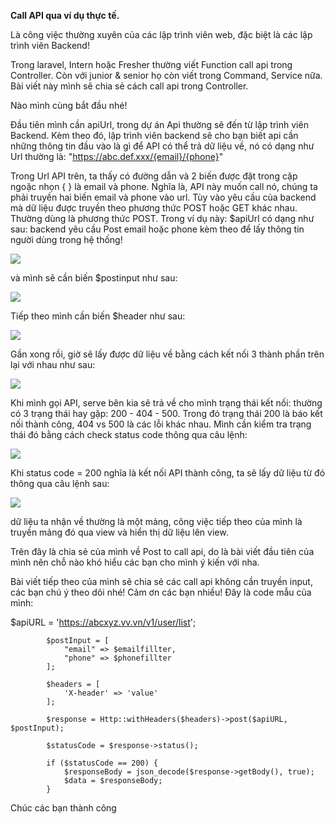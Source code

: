 **Call API qua ví dụ thực tế.**

Là công việc thường xuyên của các lập trình viên web, đặc biệt là các lập trình viên Backend!

Trong laravel, Intern hoặc Fresher thường viết Function call api trong Controller. Còn với junior & senior họ còn viết trong Command, Service nữa. 
Bài viết này mình sẽ chia sẻ cách call api trong Controller.

Nào mình cùng bắt đầu nhé!

Đầu tiên mình cần apiUrl, trong dự án Api thường sẽ đến từ lập trình viên Backend. Kèm theo đó, lập trình viên backend sẽ cho bạn biết api cần những thông tin đầu vào là gì để API có thể trả dữ liệu về,
nó có dạng như Url thường là: "https://abc.def.xxx/{email}/{phone}"

Trong Url API trên, ta thấy có đường dẫn và 2 biến được đặt trong cặp ngoặc nhọn { } là email và phone. Nghĩa là, API này muốn call nó, chúng ta phải truyền hai biến email và phone vào url.
Tùy vào yêu cầu của backend mà dữ liệu được truyền theo phương thức POST hoặc GET khác nhau. Thường dùng là phương thức POST.
Trong ví dụ này:
$apiUrl có dạng như sau: backend yêu cầu Post email hoặc phone kèm theo để lấy thông tin người dùng trong hệ thống!

![](https://images.viblo.asia/70401ece-1fba-4e96-9502-d2f4a35d72d2.jpg)

 và mình sẽ cần biến $postinput như sau:
 
 ![](https://images.viblo.asia/87c5704b-ef7e-4db3-afc3-07933297ebd7.jpg)
 
 Tiếp theo mình cần biến $header như sau:
 
 ![](https://images.viblo.asia/dd14f387-2a24-4a8b-a73f-5750c5cb43a7.jpg)
 
 Gần xong rồi, giờ sẽ lấy được dữ liệu về bằng cách kết nối 3 thành phần trên lại với nhau như sau:
 
 ![](https://images.viblo.asia/e856bd8d-3915-4ac8-b4a4-2231633a7cce.jpg)
 
 Khi mình gọi API, serve bên kia sẽ trả về cho mình trạng thái kết nối: thường có 3 trạng thái hay gặp: 200 - 404 - 500.
 Trong đó trạng thái 200 là báo kết nối thành công, 404 vs 500 là các lỗi khác nhau.
Mình cần kiểm tra trạng thái đó bằng cách check status code thông qua câu lệnh:

![](https://images.viblo.asia/aa527f58-8012-4644-9e3c-814841d5952f.jpg)

Khi status code = 200 nghĩa là kết nối API thành công, ta sẽ lấy dữ liệu từ đó thông qua câu lệnh sau:

![](https://images.viblo.asia/374705aa-caed-4c4f-8a56-5d99cdca596a.jpg)

 dữ liệu ta nhận về thường là một mảng, công việc tiếp theo của mình là truyền mảng đó qua view và hiển thị dữ liệu lên view.
 
Trên đây là chia sẻ của mình về Post to call api, do là bài viết đầu tiên của mình nên chỗ nào khó hiểu các bạn cho mình ý kiến với nha.

Bài viết tiếp theo của mình sẽ chia sẻ các call api không cần truyền input, các bạn chú ý theo dõi nhé!
Cảm ơn các bạn nhiều!
Đây là code mẫu của mình: 

$apiURL = 'https://abcxyz.vv.vn/v1/user/list';

            $postInput = [
                "email" => $emailfillter,
                "phone" => $phonefillter
            ];
            
            $headers = [
                'X-header' => 'value'
            ];
            
            $response = Http::withHeaders($headers)->post($apiURL, $postInput);
            
            $statusCode = $response->status();            
            
            if ($statusCode == 200) {
                $responseBody = json_decode($response->getBody(), true);
                $data = $responseBody;
            }
            
Chúc các bạn thành công